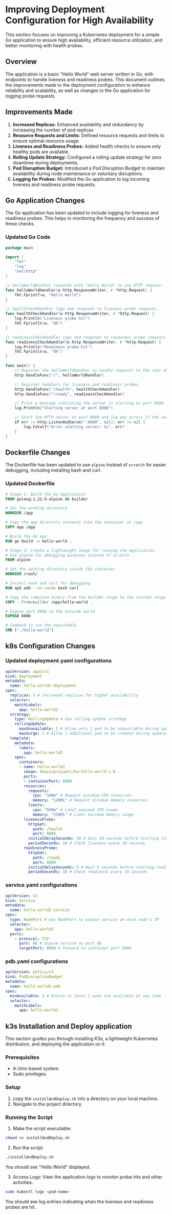 # Improving Deployment Configuration for High Availability
This section focuses on improving a Kubernetes deployment for a simple Go application to ensure high availability, efficient resource utilization, and better monitoring with health probes.

## Overview

The application is a basic "Hello World" web server written in Go, with endpoints to handle liveness and readiness probes. This document outlines the improvements made to the deployment configuration to enhance reliability and scalability, as well as changes to the Go application for logging probe requests.

## Improvements Made
1.    **Increased Replicas:** Enhanced availability and redundancy by increasing the number of pod replicas
2.    **Resource Requests and Limits:** Defined resource requests and limits to ensure optimal resource usage.
3.    **Liveness and Readiness Probes:** Added health checks to ensure only healthy pods are available.
4.    **Rolling Update Strategy:** Configured a rolling update strategy for zero downtime during deployments.
5.    **Pod Disruption Budget:** Introduced a Pod Disruption Budget to maintain availability during node maintenance or voluntary disruptions.
6.    **Logging for Probes:** Modified the Go application to log incoming liveness and readiness probe requests.


## Go Application Changes

The Go application has been updated to include logging for liveness and readiness probes. This helps in monitoring the frequency and success of these checks.

### Updated Go Code

```go
package main

import (
    "fmt"
    "log"
    "net/http"
)

// helloWorldHandler responds with "Hello World" to any HTTP request.
func helloWorldHandler(w http.ResponseWriter, r *http.Request) {
    fmt.Fprintf(w, "Hello World")
}

// healthCheckHandler logs and responds to liveness probe requests.
func healthCheckHandler(w http.ResponseWriter, r *http.Request) {
    log.Println("Liveness probe hit")
    fmt.Fprintln(w, "OK")
}

// readinessCheckHandler logs and responds to readiness probe requests.
func readinessCheckHandler(w http.ResponseWriter, r *http.Request) {
    log.Println("Readiness probe hit")
    fmt.Fprintln(w, "OK")
}

func main() {
    // Register the helloWorldHandler to handle requests to the root URL path.
    http.HandleFunc("/", helloWorldHandler)

    // Register handlers for liveness and readiness probes.
    http.HandleFunc("/health", healthCheckHandler)
    http.HandleFunc("/ready", readinessCheckHandler)

    // Print a message indicating the server is starting on port 8080.
    log.Println("Starting server at port 8080")

    // Start the HTTP server on port 8080 and log any errors if the server fails to start.
    if err := http.ListenAndServe(":8080", nil); err != nil {
        log.Fatalf("Error starting server: %s", err)
    }
}
```


## Dockerfile Changes

The Dockerfile has been updated to use `alpine` instead of `scratch` for easier debugging, including installing bash and curl.

### Updated Dockerfile

```dockerfile
# Stage 1: Build the Go Application
FROM golang:1.22.5-alpine AS builder

# Set the working directory
WORKDIR /app

# Copy the app directory contents into the container at /app
COPY app /app

# Build the Go app
RUN go build -o hello-world .

# Stage 2: Create a lightweight image for running the application
# Use alpine for debugging purposes instead of scratch
FROM alpine

# Set the working directory inside the container
WORKDIR /root/

# Install bash and curl for debugging
RUN apk add --no-cache bash curl

# Copy the compiled binary from the builder stage to the current stage
COPY --from=builder /app/hello-world .

# Expose port 8080 to the outside world
EXPOSE 8080

# Command to run the executable
CMD ["./hello-world"]
```


## k8s Configuration Changes

### Updated deployment.yaml configurations
```yaml
apiVersion: apps/v1
kind: Deployment
metadata:
  name: hello-world2-deployment
spec:
  replicas: 3 # Increased replicas for higher availability
  selector:
    matchLabels:
      app: hello-world2
  strategy:
    type: RollingUpdate # Use rolling update strategy
    rollingUpdate:
      maxUnavailable: 1 # Allow only 1 pod to be unavailable during updates
      maxSurge: 1 # Allow 1 additional pod to be created during updates
  template:
    metadata:
      labels:
        app: hello-world2
    spec:
      containers:
      - name: hello-world2
        image: bhavinprajapti/ha-hello-world:1.0
        ports:
        - containerPort: 8080
        resources:
          requests:
            cpu: "100m" # Request minimum CPU resources
            memory: "128Mi" # Request minimum memory resources
          limits:
            cpu: "500m" # Limit maximum CPU usage
            memory: "256Mi" # Limit maximum memory usage
        livenessProbe:
          httpGet:
            path: /health
            port: 8080
          initialDelaySeconds: 10 # Wait 10 seconds before starting liveness checks
          periodSeconds: 10 # Check liveness every 10 seconds
        readinessProbe:
          httpGet:
            path: /ready
            port: 8080
          initialDelaySeconds: 5 # Wait 5 seconds before starting readiness checks
          periodSeconds: 10 # Check readiness every 10 seconds
```

### service.yaml configurations
```yaml
apiVersion: v1
kind: Service
metadata:
  name: hello-world2-service
spec:
  type: NodePort # Use NodePort to expose service on each node's IP
  selector:
    app: hello-world2
  ports:
    - protocol: TCP
      port: 80 # Expose service on port 80
      targetPort: 8080 # Forward to container port 8080
```
### pdb.yaml configurations
```yaml
apiVersion: policy/v1
kind: PodDisruptionBudget
metadata:
  name: hello-world2-pdb
spec:
  minAvailable: 2 # Ensure at least 2 pods are available at any time
  selector:
    matchLabels:
      app: hello-world2
```
## k3s Installation and Deploy application
This section guides you through installing K3s, a lightweight Kubernetes distribution, and deploying the application on it.

### Prerequisites

- A Unix-based system.
- Sudo privileges.

### Setup

1. copy the `installAndDeploy.sh` into a directory on your local machine.
2. Navigate to the project directory.

### Running the Script

1. Make the script executable:
```sh
chmod +x installAndDeploy.sh
```

2.  Run the script:
```sh
./installAndDeploy.sh
```

You should see "Hello World" displayed.

3.  Access Logs:
View the application logs to monitor probe hits and other activities.
```sh
sudo kubectl logs <pod-name>
```
You should see log entries indicating when the liveness and readiness probes are hit.

